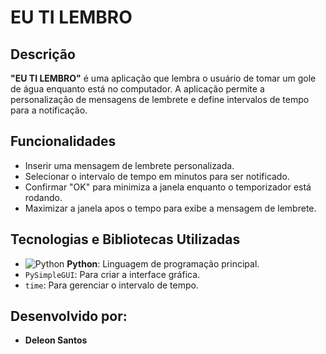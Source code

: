 # EU TI LEMBRO

## Descrição
**"EU TI LEMBRO"** é uma aplicação que lembra o usuário de tomar um gole de água enquanto está no computador. A aplicação permite a personalização de mensagens de lembrete e define intervalos de tempo para a notificação.

## Funcionalidades
- Inserir uma mensagem de lembrete personalizada.
- Selecionar o intervalo de tempo em minutos para ser notificado.
- Confirmar "OK" para minimiza a janela enquanto o temporizador está rodando.
- Maximizar a janela apos o tempo para exibe a mensagem de lembrete.

## Tecnologias e Bibliotecas Utilizadas

- ![Python](https://www.python.org/static/favicon.ico) **Python**: Linguagem de programação principal.
- `PySimpleGUI`: Para criar a interface gráfica.
- `time`: Para gerenciar o intervalo de tempo.

## Desenvolvido por:
- **Deleon Santos**
